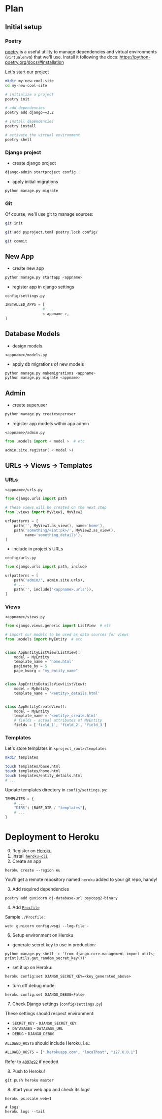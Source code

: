 # Plan

## Initial setup

### Poetry

[poetry](https://python-poetry.org) is a useful utility to manage dependencies and virtual environments (`virtualenv`s) that we'll use. Install it following the docs: https://python-poetry.org/docs/#installation

Let's start our project

```sh
mkdir my-new-cool-site
cd my-new-cool-site

# initialize a project
poetry init

# add dependencies
poetry add django~=3.2

# install dependencies
poetry install

# activate the virtual environment
poetry shell
```

### Django project

- create django project

```sh
django-admin startproject config .
```

- apply initial migrations

```sh
python manage.py migrate
```

### Git

Of course, we'll use git to manage sources:

```sh
git init

git add pyproject.toml poetry.lock config/

git commit
```

## New App

- create new app

```sh
python manage.py startapp <appname>
```

- register app in django settings

`config/settings.py`

```py
INSTALLED_APPS = [
                 # ...
                 < appname >,
]
```

## Database Models

- design models

`<appname>/models.py`

- apply db migrations of new models

```sh
python manage.py makemigrations <appname>
python manage.py migrate <appname>
```

## Admin

- create superuser

```sh
python manage.py createsuperuser
```

- register app models within app admin

`<appname>/admin.py`

```py
from .models import < model >  # etc

admin.site.register( < model >)
```

## URLs -> Views -> Templates

### URLs

`<appname>/urls.py`

```py
from django.urls import path

# these views will be created on the next step
from .views import MyView1, MyView2

urlpatterns = [
    path('', MyView1.as_view(), name='home'),
    path('something/<int:pk>/', MyView2.as_view(),
         name='something_details'),
]
```

- include in project's URLs

`config/urls.py`

```py
from django.urls import path, include

urlpatterns = [
    path('admin/', admin.site.urls),
    # ...
    path('', include('<appname>.urls')),
]
```

### Views

`<appname>/views.py`

```py
from django.views.generic import ListView  # etc

# import our models to be used as data sources for views
from .models import MyEntity  # etc


class AppEntityListView(ListView):
    model = MyEntity
    template_name = 'home.html'
    paginate_by = 5
    page_kwarg = "my_entity_name"


class AppEntityDetailsView(ListView):
    model = MyEntity
    template_name = '<entity>_details.html'


class AppEntityCreateView():
    model = MyEntity
    template_name = '<entity>_create.html'
    # fields - actual attributes of MyEntity
    fields = ['field_1', 'field_2', 'field_3']
```

### Templates

Let's store templates in `<project_root>/templates`

```sh
mkdir templates

touch templates/base.html
touch templates/home.html
touch templates/entity_details.html
# ...
```

Update templates directory in `config/settings.py`:

```py
TEMPLATES = {
    # ...
    "DIRS": [BASE_DIR / "templates"],
    # ...
}
```

# Deployment to Heroku

0. Register on [Heroku](https://signup.heroku.com/)
1. Install [`heroku-cli`](https://devcenter.heroku.com/articles/heroku-cli)
2. Create an app

```shell
heroku create --region eu
```

You'll get a remote repository named `heroku` added to your git repo, handy!

3. Add required dependencies

```shell
poetry add gunicorn dj-database-url psycopg2-binary
```

4. Add [`Procfile`](https://devcenter.heroku.com/articles/procfile)

Sample `./Procfile`:

```shell
web: gunicorn config.wsgi --log-file -
```

6. Setup environment on Heroku

- generate secret key to use in production:

```shell
python manage.py shell -c 'from django.core.management import utils; print(utils.get_random_secret_key())'
```

- set it up on Heroku:

```shell
heroku config:set DJANGO_SECRET_KEY=<key_generated_above>
```

- turn off debug mode:

```shell
heroku config:set DJANGO_DEBUG=False
```

7. Check Django settings (`config/settings.py`)

These settings should respect environment:

- `SECRET_KEY` - `DJANGO_SECRET_KEY`
- `DATABASES` - `DATABASE_URL`
- `DEBUG` - `DJANGO_DEBUG`

`ALLOWED_HOSTS` should include Heroku, i.e.:

```python
ALLOWED_HOSTS = [".herokuapp.com", "localhost", "127.0.0.1"]
```

Refer to [`4897e92`](https://github.com/intyamo/django-blog/commit/4897e92f2eb6a5e45433577043a66cc9183035b3) if needed.

8. Push to Heroku!

```shell
git push heroku master
```

8. Start your web app and check its logs!

```shell
heroku ps:scale web=1

# logs
heroku logs --tail      
```
